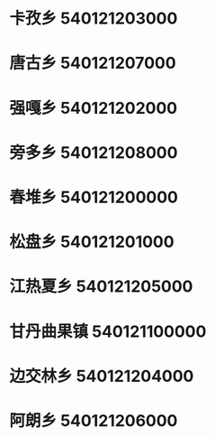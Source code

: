# 卡孜乡 540121203000
# 唐古乡 540121207000
# 强嘎乡 540121202000
# 旁多乡 540121208000
# 春堆乡 540121200000
# 松盘乡 540121201000
# 江热夏乡 540121205000
# 甘丹曲果镇 540121100000
# 边交林乡 540121204000
# 阿朗乡 540121206000
